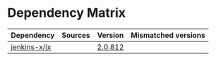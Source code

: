 # Dependency Matrix

Dependency | Sources | Version | Mismatched versions
---------- | ------- | ------- | -------------------
[jenkins-x/jx](https://github.com/jenkins-x/jx) |  | [2.0.812](https://github.com/jenkins-x/jx/releases/tag/v2.0.812) | 
